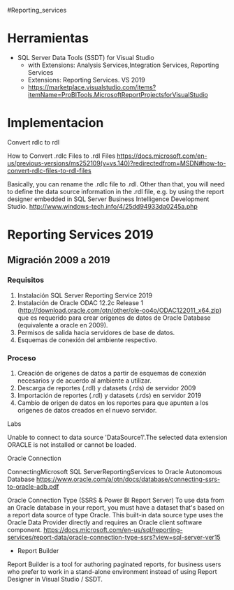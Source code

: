 #Reporting_services


# Herramientas

- SQL Server Data Tools (SSDT) for Visual Studio
  - with Extensions: Analysis Services,Integration Services, Reporting Services
  - Extensions: Reporting Services. VS 2019
  - https://marketplace.visualstudio.com/items?itemName=ProBITools.MicrosoftReportProjectsforVisualStudio


# Implementacion

Convert rdlc to rdl

How to Convert .rdlc Files to .rdl Files
https://docs.microsoft.com/en-us/previous-versions/ms252109(v=vs.140)?redirectedfrom=MSDN#how-to-convert-rdlc-files-to-rdl-files

Basically, you can rename the .rdlc file to .rdl. Other than that, you will need to define the data source information in the .rdl file, e.g. by using the report designer embedded in SQL Server Business Intelligence Development Studio.
http://www.windows-tech.info/4/25dd94933da0245a.php



# Reporting Services 2019

## Migración 2009 a 2019

### Requisitos
1. Instalación SQL Server Reporting Service 2019
2. Instalación de Oracle ODAC 12.2c Release 1 (http://download.oracle.com/otn/other/ole-oo4o/ODAC122011_x64.zip) que es requerido para crear orígenes de datos de Oracle Database (equivalente a oracle en 2009).
3. Permisos de salida hacia servidores de base de datos.
4. Esquemas de conexión del ambiente respectivo.

### Proceso
1. Creación de orígenes de datos a partir de esquemas de conexión necesarios y de acuerdo al ambiente a utilizar.
2. Descarga de reportes (.rdl) y datasets (.rds) de servidor 2009
3. Importación de reportes (.rdl) y datasets (.rds) en servidor 2019
4. Cambio de origen de datos en los reportes para que apunten a los orígenes de datos creados en el nuevo servidor.

Labs

Unable to connect to data source 'DataSource1'.The selected data extension ORACLE is not installed or cannot be loaded. 


Oracle Connection

ConnectingMicrosoft SQL ServerReportingServices to Oracle Autonomous Database
https://www.oracle.com/a/otn/docs/database/connecting-ssrs-to-oracle-adb.pdf

Oracle Connection Type (SSRS & Power BI Report Server)
To use data from an Oracle database in your report, you must have a dataset that's based on a report data source of type Oracle. This built-in data source type uses the Oracle Data Provider directly and requires an Oracle client software component. 
https://docs.microsoft.com/en-us/sql/reporting-services/report-data/oracle-connection-type-ssrs?view=sql-server-ver15



- Report Builder

Report Builder is a tool for authoring paginated reports, for business users who prefer to work in a stand-alone environment instead of using Report Designer in Visual Studio / SSDT. 
